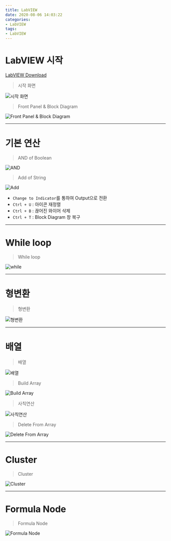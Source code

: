 ```yaml
---
title: LabVIEW
date: 2020-08-06 14:03:22
categories:
- LabVIEW
tags:
- LabVIEW
---
```

# LabVIEW 시작

[LabVIEW Download](ni.com)

> 시작 화면

![시작 화면](https://user-images.githubusercontent.com/42334717/89501783-e4e37b80-d7fe-11ea-8070-7fad634b4753.png)

> Front Panel & Block Diagram

![Front Panel & Block Diagram](https://user-images.githubusercontent.com/42334717/89502100-6affc200-d7ff-11ea-86c3-39dfe880abf8.png)

<!-- More -->

***

# 기본 연산

> AND of Boolean

![AND](https://user-images.githubusercontent.com/42334717/89502740-6f78aa80-d800-11ea-9560-0d685b1425b9.png)

> Add of String

![Add](https://user-images.githubusercontent.com/42334717/89502927-bff00800-d800-11ea-9e35-8a4a0a2f7c06.png)

+ `Change to Indicator`를 통하여 Output으로 전환
+ `Ctrl + U` : 아이콘 재정렬
+ `Ctrl + B` : 끊어진 와이어 삭제
+ `Ctrl + T` : Block Diagram 창 복구

***

# While loop

> While loop

![while](https://user-images.githubusercontent.com/42334717/89503293-4ad10280-d801-11ea-9ff8-4b3dbd3627f1.png)

***

# 형변환

> 형변환

![형변환](https://user-images.githubusercontent.com/42334717/89507525-95557d80-d807-11ea-8b72-a7926e1f8ab0.png)

***

# 배열

> 배열

![배열](https://user-images.githubusercontent.com/42334717/90225562-8d6f8c00-de4c-11ea-9d7c-2911ad82feb7.png)

> Build Array

![Build Array](https://user-images.githubusercontent.com/42334717/90226442-f86d9280-de4d-11ea-9252-05e65b29a655.png)

> 사칙연산

![사칙연산](https://user-images.githubusercontent.com/42334717/90227271-3cad6280-de4f-11ea-8e01-daf9bf07525b.png)

> Delete From Array

![Delete From Array](https://user-images.githubusercontent.com/42334717/90227586-cb21e400-de4f-11ea-92eb-b3fbaca70b46.png)

***

# Cluster

> Cluster

![Cluster](https://user-images.githubusercontent.com/42334717/90230455-88163f80-de54-11ea-8c5d-3f0a7051f9eb.png)

***

# Formula Node

> Formula Node

![Formula Node](https://user-images.githubusercontent.com/42334717/90231941-e04e4100-de56-11ea-997f-ff5113fa4229.png)